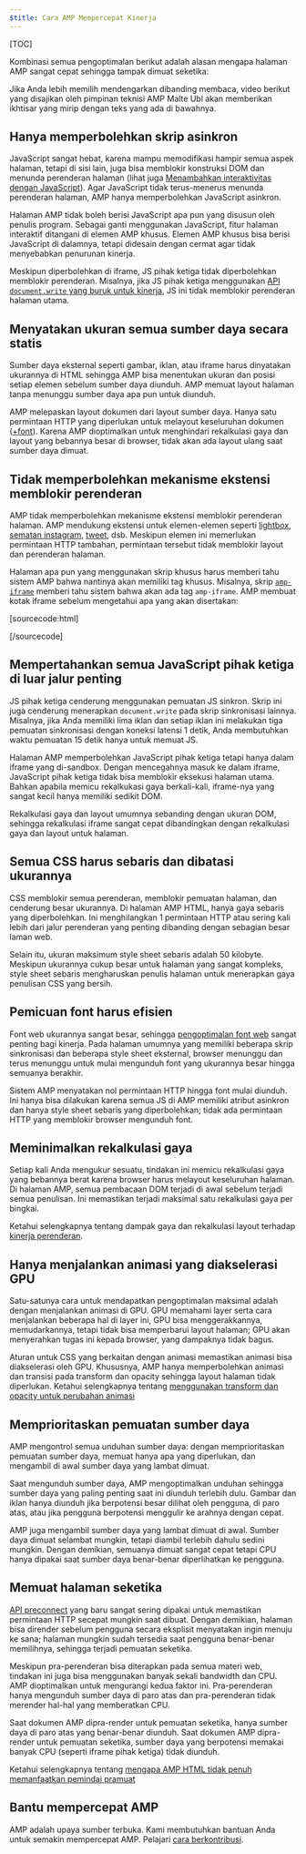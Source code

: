 ```yaml
---
$title: Cara AMP Mempercepat Kinerja
---
```

[TOC]

Kombinasi semua pengoptimalan berikut adalah alasan mengapa halaman AMP sangat cepat sehingga tampak dimuat seketika:

Jika Anda lebih memilih mendengarkan dibanding membaca, video berikut yang disajikan oleh pimpinan teknisi AMP Malte Ubl akan memberikan ikhtisar yang mirip dengan teks yang ada di bawahnya.

<amp-youtube
    data-videoid="9Cfxm7cikMY"
    layout="responsive"
    width="480" height="270">
</amp-youtube>

## Hanya memperbolehkan skrip asinkron

JavaScript sangat hebat,
karena mampu memodifikasi hampir semua aspek halaman,
tetapi di sisi lain, juga bisa memblokir konstruksi DOM dan menunda perenderan halaman
(lihat juga [Menambahkan interaktivitas dengan JavaScript](https://developers.google.com/web/fundamentals/performance/critical-rendering-path/adding-interactivity-with-javascript)).
Agar JavaScript tidak terus-menerus menunda perenderan halaman,
AMP hanya memperbolehkan JavaScript asinkron.

Halaman AMP tidak boleh berisi JavaScript apa pun yang disusun oleh penulis program.
Sebagai ganti menggunakan JavaScript,
fitur halaman interaktif ditangani di elemen AMP khusus.
Elemen AMP khusus bisa berisi JavaScript di dalamnya,
tetapi didesain dengan cermat agar tidak menyebabkan penurunan kinerja.

Meskipun diperbolehkan di iframe,
JS pihak ketiga tidak diperbolehkan memblokir perenderan.
Misalnya, jika JS pihak ketiga menggunakan
[API `document.write` yang buruk untuk kinerja](http://www.stevesouders.com/blog/2012/04/10/dont-docwrite-scripts/),
JS ini tidak memblokir perenderan halaman utama.

## Menyatakan ukuran semua sumber daya secara statis

Sumber daya eksternal seperti gambar, iklan, atau iframe harus dinyatakan ukurannya di HTML
sehingga AMP bisa menentukan ukuran dan posisi setiap elemen sebelum sumber daya diunduh.
AMP memuat layout halaman tanpa menunggu sumber daya apa pun untuk diunduh.

AMP melepaskan layout dokumen dari layout sumber daya.
Hanya satu permintaan HTTP yang diperlukan untuk melayout keseluruhan dokumen
([+font](#font-triggering-must-be-efficient)).
Karena AMP dioptimalkan untuk menghindari rekalkulasi gaya dan layout yang bebannya besar di browser,
tidak akan ada layout ulang saat sumber daya dimuat.

## Tidak memperbolehkan mekanisme ekstensi memblokir perenderan

AMP tidak memperbolehkan mekanisme ekstensi memblokir perenderan halaman.
AMP mendukung ekstensi untuk elemen-elemen seperti
[lightbox](/docs/reference/extended/amp-lightbox.html),
[sematan instagram](/docs/reference/extended/amp-instagram.html),
[tweet](/docs/reference/extended/amp-twitter.html), dsb.
Meskipun elemen ini memerlukan permintaan HTTP tambahan,
permintaan tersebut tidak memblokir layout dan perenderan halaman.

Halaman apa pun yang menggunakan skrip khusus harus memberi tahu sistem AMP
bahwa nantinya akan memiliki tag khusus.
Misalnya, skrip [`amp-iframe`](/docs/reference/extended/amp-iframe.html)
memberi tahu sistem bahwa akan ada tag `amp-iframe`.
AMP membuat kotak iframe sebelum mengetahui apa yang akan disertakan:

[sourcecode:html]
<script async custom-element="amp-iframe" src="https://cdn.ampproject.org/v0/amp-youtube-0.1.js"></script>
[/sourcecode]

## Mempertahankan semua JavaScript pihak ketiga di luar jalur penting

JS pihak ketiga cenderung menggunakan pemuatan JS sinkron.
Skrip ini juga cenderung menerapkan `document.write` pada skrip sinkronisasi lainnya.
Misalnya, jika Anda memiliki lima iklan dan setiap iklan ini melakukan tiga pemuatan sinkronisasi
dengan koneksi latensi 1 detik,
Anda membutuhkan waktu pemuatan 15 detik hanya untuk memuat JS.

Halaman AMP memperbolehkan JavaScript pihak ketiga tetapi hanya dalam iframe yang di-sandbox.
Dengan mencegahnya masuk ke dalam iframe, JavaScript pihak ketiga tidak bisa memblokir eksekusi halaman utama.
Bahkan apabila memicu rekalkukasi gaya berkali-kali,
iframe-nya yang sangat kecil hanya memiliki sedikit DOM.

Rekalkulasi gaya dan layout umumnya sebanding dengan ukuran DOM,
sehingga rekalkulasi iframe sangat cepat dibandingkan dengan
rekalkulasi gaya dan layout untuk halaman.

## Semua CSS harus sebaris dan dibatasi ukurannya

CSS memblokir semua perenderan, memblokir pemuatan halaman, dan cenderung besar ukurannya.
Di halaman AMP HTML, hanya gaya sebaris yang diperbolehkan.
Ini menghilangkan 1 permintaan HTTP atau sering kali lebih dari jalur perenderan yang penting
dibanding dengan sebagian besar laman web.

Selain itu, ukuran maksimum style sheet sebaris adalah 50 kilobyte.
Meskipun ukurannya cukup besar untuk halaman yang sangat kompleks,
style sheet sebaris mengharuskan penulis halaman untuk menerapkan gaya penulisan CSS yang bersih.

## Pemicuan font harus efisien

Font web ukurannya sangat besar, sehingga
[pengoptimalan font web](https://developers.google.com/web/fundamentals/performance/optimizing-content-efficiency/webfont-optimization)
sangat penting bagi kinerja.
Pada halaman umumnya yang memiliki beberapa skrip sinkronisasi dan beberapa style sheet eksternal,
browser menunggu dan terus menunggu untuk mulai mengunduh font yang ukurannya besar hingga semuanya berakhir.

Sistem AMP menyatakan nol permintaan HTTP hingga font mulai diunduh.
Ini hanya bisa dilakukan karena semua JS di AMP memiliki atribut asinkron
dan hanya style sheet sebaris yang diperbolehkan;
tidak ada permintaan HTTP yang memblokir browser mengunduh font.

## Meminimalkan rekalkulasi gaya

Setiap kali Anda mengukur sesuatu, tindakan ini memicu rekalkulasi gaya yang bebannya berat
karena browser harus melayout keseluruhan halaman.
Di halaman AMP, semua pembacaan DOM terjadi di awal sebelum terjadi semua penulisan.
Ini memastikan terjadi maksimal satu rekalkulasi gaya per bingkai.

Ketahui selengkapnya tentang dampak gaya dan rekalkulasi layout terhadap
[kinerja perenderan](https://developers.google.com/web/fundamentals/performance/rendering/).

## Hanya menjalankan animasi yang diakselerasi GPU

Satu-satunya cara untuk mendapatkan pengoptimalan maksimal adalah dengan menjalankan animasi di GPU.
GPU memahami layer serta cara menjalankan beberapa hal di layer ini,
GPU bisa menggerakkannya, memudarkannya, tetapi tidak bisa memperbarui layout halaman;
GPU akan menyerahkan tugas ini kepada browser, yang dampaknya tidak bagus.

Aturan untuk CSS yang berkaitan dengan animasi memastikan animasi bisa diakselerasi oleh GPU.
Khususnya, AMP hanya memperbolehkan animasi dan transisi pada transform dan opacity
sehingga layout halaman tidak diperlukan.
Ketahui selengkapnya tentang
[menggunakan transform dan opacity untuk perubahan animasi](https://developers.google.com/web/fundamentals/performance/rendering/stick-to-compositor-only-properties-and-manage-layer-count)

## Memprioritaskan pemuatan sumber daya

AMP mengontrol semua unduhan sumber daya: dengan memprioritaskan pemuatan sumber daya,
memuat hanya apa yang diperlukan, dan mengambil di awal sumber daya yang lambat dimuat.

Saat mengunduh sumber daya, AMP mengoptimalkan unduhan
sehingga sumber daya yang paling penting saat ini diunduh terlebih dulu.
Gambar dan iklan hanya diunduh jika berpotensi besar dilihat oleh pengguna,
di paro atas, atau jika pengguna berpotensi menggulir ke arahnya dengan cepat.

AMP juga mengambil sumber daya yang lambat dimuat di awal.
Sumber daya dimuat selambat mungkin, tetapi diambil terlebih dahulu sedini mungkin.
Dengan demikian, semuanya dimuat sangat cepat tetapi CPU hanya dipakai
saat sumber daya benar-benar diperlihatkan ke pengguna.

## Memuat halaman seketika

[API preconnect](http://www.w3.org/TR/resource-hints/#dfn-preconnect) yang baru
sangat sering dipakai untuk memastikan permintaan HTTP secepat mungkin saat dibuat.
Dengan demikian,
halaman bisa dirender sebelum pengguna secara eksplisit menyatakan ingin menuju ke sana;
halaman mungkin sudah tersedia saat pengguna benar-benar memilihnya,
sehingga terjadi pemuatan seketika.

Meskipun pra-perenderan bisa diterapkan pada semua materi web,
tindakan ini juga bisa menggunakan banyak sekali bandwidth dan CPU. AMP dioptimalkan untuk mengurangi kedua faktor ini. Pra-perenderan hanya mengunduh sumber daya di paro atas
dan pra-perenderan tidak merender hal-hal yang memberatkan CPU.

Saat dokumen AMP dipra-render untuk pemuatan seketika,
hanya sumber daya di paro atas yang benar-benar diunduh.
Saat dokumen AMP dipra-render untuk pemuatan seketika,
sumber daya yang berpotensi memakai banyak CPU (seperti iframe pihak ketiga) tidak diunduh.

Ketahui selengkapnya tentang
[mengapa AMP HTML tidak penuh memanfaatkan pemindai pramuat](https://medium.com/@cramforce/why-amp-html-does-not-take-full-advantage-of-the-preload-scanner-7e7f788aa94e)

## Bantu mempercepat AMP
AMP adalah upaya sumber terbuka.
Kami membutuhkan bantuan Anda untuk semakin mempercepat AMP.
Pelajari [cara berkontribusi](/docs/support/contribute.html).
